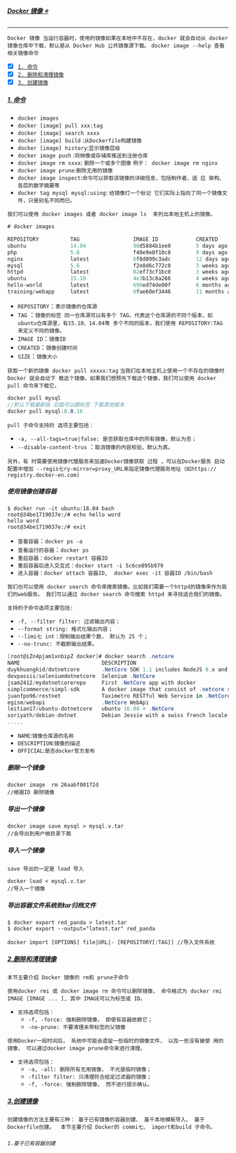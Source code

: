 ##### [Docker 镜像 :star:](#) <b id="top"></b>
----
`Docker 镜像 当运行容器时，使用的镜像如果在本地中不存在，docker 就会自动从 docker 镜像仓库中下载，默认是从 Docker Hub 公共镜像源下载。`
`docker image --help 查看相关镜像命令`

- [x] [`1. 命令`](#tar1) 
- [x] [`2. 删除和清理镜像`](#tar2) 
- [x] [`3. 创建镜像`](#tar3) 

##### [1. 命令](#top) <b id="tar1"></b>
* `docker images`
* `docker [image] pull xxx:tag`
* `docker [image] search xxxx`
* `docker [image] build` :`从Dockerfile构建镜像`
* `docker [image] history`:`显示镜像层级`
* `docker image push` :`将映像或存储库推送到注册仓库`
* `docker image rm xxxx`: `删除一个或多个图像` `例子： docker image rm nginx`
* `docker image prune`:`删除无用的镜像`
* `docker image inspect`:`命令可以获取该镜像的详细信息，包括制作者、适 应 架构、各层的数字摘要等`
* `docker tag mysql mysql:using`: `给镜像打一个标记 它们实际上指向了同一个镜像文件，只是别名不同而巳。`

`我们可以使用 docker images 或者 docker image ls  来列出本地主机上的镜像。`
```c#
# docker images

REPOSITORY          TAG                 IMAGE ID            CREATED             SIZE
ubuntu              14.04               90d5884b1ee0        5 days ago          188 MB
php                 5.6                 f40e9e0f10c8        9 days ago          444.8 MB
nginx               latest              6f8d099c3adc        12 days ago         182.7 MB
mysql               5.6                 f2e8d6c772c0        3 weeks ago         324.6 MB
httpd               latest              02ef73cf1bc0        3 weeks ago         194.4 MB
ubuntu              15.10               4e3b13c8a266        4 weeks ago         136.3 MB
hello-world         latest              690ed74de00f        6 months ago        960 B
training/webapp     latest              6fae60ef3446        11 months ago       348.8 MB
```
* `REPOSITORY`：`表示镜像的仓库源`
* `TAG` ：`镜像的标签 同一仓库源可以有多个 TAG，代表这个仓库源的不同个版本，如ubuntu仓库源里，有15.10、14.04等
  多个不同的版本，我们使用 REPOSITORY:TAG 来定义不同的镜像。`
* `IMAGE ID`：`镜像ID`
* `CREATED`：`镜像创建时间`
* `SIZE`：`镜像大小`

`获取一个新的镜像 docker pull xxxxx:tag` `当我们在本地主机上使用一个不存在的镜像时 Docker 就会自动下
载这个镜像。如果我们想预先下载这个镜像，我们可以使用 docker pull 命令来下载它。`

```c#
docker pull mysql
//默认下载最新版 后面可以跟标签 下载其他版本
docker pull mysql:8.0.16
```

`pull 子命令支持的 选项主要包括：` 
* `-a, --all-tags=true|false: 是否获取仓库中的所有镜像，默认为否；` 
* `--disable-content-trus` ：`取消镜像的内容校验，默认为真。`

`另外，有 时需要使用镜像代理服务来加速Docker镜像获取 过程 ，可以在Docker服务 启动配置中增加 --regis七ry-mirror=proxy_URL来指定镜像代理服务地址（如https:// registry.docker-en.com)`

##### 使用镜像创建容器
```linux
$ docker run -it ubuntu:18.04 bash 
root@34be1719037e:/# echo hello word
hello word
root@34be1719037e:/# exit
```
* `查看容器`：`docker ps -a`
* `查看运行的容器`：`docker ps`
* `重启容器：docker restart 容器ID`
* `重启容器后进入交互式：docker start -i 5c6ce895b979`
* `进入容器：docker attach 容器ID,  docker exec -it 容器ID /bin/bash `

`我们也可以使用 docker search 命令来搜索镜像。比如我们需要一个httpd的镜像来作为我们的web服务。
我们可以通过 docker search 命令搜索 httpd 来寻找适合我们的镜像。`

`支持的子命令选项主要包括:`

* `-f, --filter filter: 过滤输出内容；` 
* `--format string: 格式化输出内容；` 
* `--limi七 int：限制输出结果个数， 默认为 25 个；`
* `--no-trunc: 不截断输出结果。`

```c#
[root@iZn4pjam1xnbipZ docker]# docker search .netcore
NAME                          DESCRIPTION                                     STARS  OFFICIAL  AUTOMATED
duykhuongkid/dotnetcore       .NetCore SDK 1.1 includes NodeJS 8.x and Yarn   1
devpassis/seleniumdotnetcore  Selenium .NetCore                               1
jsam2412/mydotnetcorerepo     First .NetCore app with docker                  1
simplcommerce/simpl-sdk       A docker image that consist of .netcore sdk,…   1                   [OK]
juanfpo96/restnet             Taximetro RESTful Web Service in .NetCore       0
egism/webapi                  .NetCore WebApi                                 0
leitian17/ubuntu-dotnetcore   ubuntu 16.04 + .NetCore                         0
soriyath/debian-dotnet        Debian Jessie with a swiss french locale, Po…   0                   [OK]
.....

```
* `NAME`:`镜像仓库源的名称`
* `DESCRIPTION`:`镜像的描述`
* `OFFICIAL`:`是否docker官方发布`

##### 删除一个镜像
```shell
docker image  rm 26aabf00172d
//根据ID 删除镜像
```

##### 导出一个镜像
```node
docker image save mysql > mysql.v.tar 
//会导出到用户根目录下面
```

##### 导入一个镜像
```node
save 导出的一定是 load 导入

docker load < mysql.v.tar 
//导入一个镜像
```

##### 导出容器文件系统到tar归档文件
```shell
$ docker export red_panda > latest.tar
$ docker export --output="latest.tar" red_panda
```

```shell
docker import [OPTIONS] file|URL|- [REPOSITORY[:TAG]] //导入文件系统
```

##### [2.删除和清理镜像 ](#top) <b id="tar2"></b>
`本节主要介绍 Docker 镜像的 rm和 prune子命令`  

`使用docker rmi 或 docker image rm 命令可以删除镜像， 命令格式为 docker rmi IMAGE [IMAGE ... ], 其中 IMAGE可以为标签或 ID。 `
* `支持选项包括：` 
  * `-f, -force: 强制删除镜像， 即使有容器依赖它；` 
  * `-no-prune: 不要清理未带标签的父镜像`
  
`使用Docker一段时间后， 系统中可能会遗留一些临时的镜像文件， 以及一些没有被使 用的镜像， 可以通过docker image prune命令来进行清理。 `

* `支待选项包括：` 
  * `-a, -all: 删除所有无用镜像， 不光是临时镜像；` 
  * `-filter filter: 只清理符合给定过滤器的镜像；` 
  * `-f, -force: 强制删除镜像， 而不进行提示确认。`

##### [3.创建镜像  ](#top) <b id="tar3"></b>
`创建镜像的方法主要有三种： 基于已有镜像的容器创建、 基千本地模板导入、 基于 Dockerfile创建。 
本节主要介绍 Docker的 commi七、 import和build 子命令。`

###### `1.基于已有容器创建 `




















